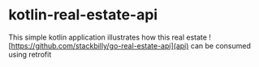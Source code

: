 # kotlin-real-estate-api
This simple kotlin application illustrates how this real estate ![https://github.com/stackbilly/go-real-estate-api](api) can be consumed using retrofit
